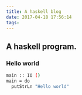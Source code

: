 ```yaml
---
title: A haskell blog
date: 2017-04-18 17:56:14
tags:
---
```


## A haskell program.

### Hello world 

``` bash
main :: IO ()
main = do
  putStrLn "Hello world"
```